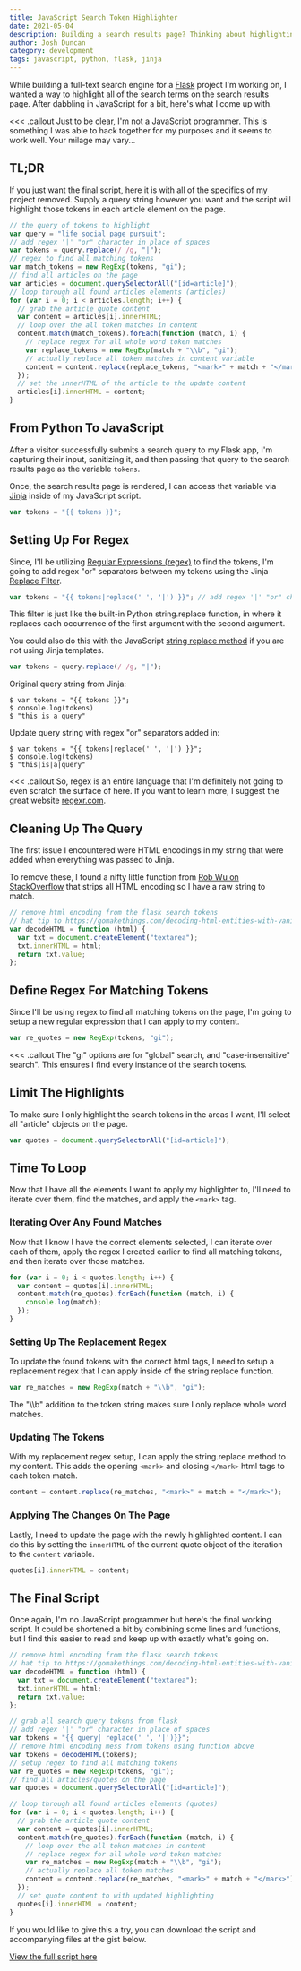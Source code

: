 ```yaml
---
title: JavaScript Search Token Highlighter
date: 2021-05-04
description: Building a search results page? Thinking about highlighting the search terms so they standout? Here's how I did it using vanilla JavaScript.
author: Josh Duncan
category: development
tags: javascript, python, flask, jinja
---
```


While building a full-text search engine for a [Flask][flask] project I'm working on, I wanted a way to highlight all of the search terms on the search results page. After dabbling in JavaScript for a bit, here's what I come up with.

[flask]: https://flask.palletsprojects.com/

<<< .callout
Just to be clear, I'm not a JavaScript programmer. This is something I was able to hack together for my purposes and it seems to work well. Your milage may vary...
>>>

## TL;DR

If you just want the final script, here it is with all of the specifics of my project removed. Supply a query string however you want and the script will highlight those tokens in each article element on the page.

```javascript
// the query of tokens to highlight
var query = "life social page pursuit";
// add regex '|' "or" character in place of spaces
var tokens = query.replace(/ /g, "|");
// regex to find all matching tokens
var match_tokens = new RegExp(tokens, "gi");
// find all articles on the page
var articles = document.querySelectorAll("[id=article]");
// loop through all found articles elements (articles)
for (var i = 0; i < articles.length; i++) {
  // grab the article quote content
  var content = articles[i].innerHTML;
  // loop over the all token matches in content
  content.match(match_tokens).forEach(function (match, i) {
    // replace regex for all whole word token matches
    var replace_tokens = new RegExp(match + "\\b", "gi");
    // actually replace all token matches in content variable
    content = content.replace(replace_tokens, "<mark>" + match + "</mark>");
  });
  // set the innerHTML of the article to the update content
  articles[i].innerHTML = content;
}
```

## From Python To JavaScript

After a visitor successfully submits a search query to my Flask app, I'm capturing their input, sanitizing it, and then passing that query to the search results page as the variable `tokens`.

Once, the search results page is rendered, I can access that variable via [Jinja][jinja] inside of my JavaScript script.

[jinja]: https://jinja.palletsprojects.com/

```javascript
var tokens = "{{ tokens }}";
```

## Setting Up For Regex

Since, I'll be utilizing [Regular Expressions (regex)][regex] to find the tokens, I'm going to add regex "or" separators between my tokens using the Jinja [Replace Filter][replace-filter].

[regex]: https://en.wikipedia.org/wiki/Regular_expression
[replace-filter]: https://jinja.palletsprojects.com/en/2.11.x/templates/?highlight=replace#replace

```javascript
var tokens = "{{ tokens|replace(' ', '|') }}"; // add regex '|' "or" character
```

This filter is just like the built-in Python string.replace function, in where it replaces each occurrence of the first argument with the second argument.

You could also do this with the JavaScript [string replace method][stringreplace] if you are not using Jinja templates.

[stringreplace]: https://developer.mozilla.org/en-US/docs/Web/JavaScript/Reference/Global_Objects/String/replace

```javascript
var tokens = query.replace(/ /g, "|");
```

Original query string from Jinja:

```
$ var tokens = "{{ tokens }}";
$ console.log(tokens)
$ "this is a query"
```

Update query string with regex "or" separators added in:

```
$ var tokens = "{{ tokens|replace(' ', '|') }}";
$ console.log(tokens)
$ "this|is|a|query"
```

<<< .callout
So, regex is an entire language that I'm definitely not going to even scratch the surface of here. If you want to learn more, I suggest the great website [regexr.com][regexr].
>>>

[regexr]: https://regexr.com/

## Cleaning Up The Query

The first issue I encountered were HTML encodings in my string that were added when everything was passed to Jinja.

To remove these, I found a nifty little function from [Rob Wu on StackOverflow][stackoverflow] that strips all HTML encoding so I have a raw string to match.

[stackoverflow]: https://gomakethings.com/decoding-html-entities-with-vanilla-javascript/

```javascript
// remove html encoding from the flask search tokens
// hat tip to https://gomakethings.com/decoding-html-entities-with-vanilla-javascript/
var decodeHTML = function (html) {
  var txt = document.createElement("textarea");
  txt.innerHTML = html;
  return txt.value;
};
```

## Define Regex For Matching Tokens

Since I'll be using regex to find all matching tokens on the page, I'm going to setup a new regular expression that I can apply to my content.

```javascript
var re_quotes = new RegExp(tokens, "gi");
```

<<< .callout
The "gi" options are for "global" search, and "case-insensitive" search". This ensures I find every instance of the search tokens.
>>>

## Limit The Highlights

To make sure I only highlight the search tokens in the areas I want, I'll select all "article" objects on the page.

```javascript
var quotes = document.querySelectorAll("[id=article]");
```

## Time To Loop

Now that I have all the elements I want to apply my highlighter to, I'll need to iterate over them, find the matches, and apply the `<mark>` tag.

### Iterating Over Any Found Matches

Now that I know I have the correct elements selected, I can iterate over each of them, apply the regex I created earlier to find all matching tokens, and then iterate over those matches.

```javascript
for (var i = 0; i < quotes.length; i++) {
  var content = quotes[i].innerHTML;
  content.match(re_quotes).forEach(function (match, i) {
    console.log(match);
  });
}
```

### Setting Up The Replacement Regex

To update the found tokens with the correct html tags, I need to setup a replacement regex that I can apply inside of the string replace function.

```javascript
var re_matches = new RegExp(match + "\\b", "gi");
```

The "\\\b" addition to the token string makes sure I only replace whole word matches.

### Updating The Tokens

With my replacement regex setup, I can apply the string.replace method to my content. This adds the opening `<mark>` and closing `</mark>` html tags to each token match.

```javascript
content = content.replace(re_matches, "<mark>" + match + "</mark>");
```

### Applying The Changes On The Page

Lastly, I need to update the page with the newly highlighted content. I can do this by setting the `innerHTML` of the current quote object of the iteration to the `content` variable.

```javascript
quotes[i].innerHTML = content;
```

## The Final Script

Once again, I'm no JavaScript programmer but here's the final working script. It could be shortened a bit by combining some lines and functions, but I find this easier to read and keep up with exactly what's going on.

```javascript
// remove html encoding from the flask search tokens
// hat tip to https://gomakethings.com/decoding-html-entities-with-vanilla-javascript/
var decodeHTML = function (html) {
  var txt = document.createElement("textarea");
  txt.innerHTML = html;
  return txt.value;
};

// grab all search query tokens from flask
// add regex '|' "or" character in place of spaces
var tokens = "{{ query| replace(' ', '|')}}";
// remove html encoding mess from tokens using function above
var tokens = decodeHTML(tokens);
// setup regex to find all matching tokens
var re_quotes = new RegExp(tokens, "gi");
// find all articles/quotes on the page
var quotes = document.querySelectorAll("[id=article]");

// loop through all found articles elements (quotes)
for (var i = 0; i < quotes.length; i++) {
  // grab the article quote content
  var content = quotes[i].innerHTML;
  content.match(re_quotes).forEach(function (match, i) {
    // loop over the all token matches in content
    // replace regex for all whole word token matches
    var re_matches = new RegExp(match + "\\b", "gi");
    // actually replace all token matches
    content = content.replace(re_matches, "<mark>" + match + "</mark>");
  });
  // set quote content to with updated highlighting
  quotes[i].innerHTML = content;
}
```

If you would like to give this a try, you can download the script and accompanying files at the gist below.

[View the full script here](https://gist.github.com/joshbduncan/fc230670837c91dad41683d73cc67d09)
